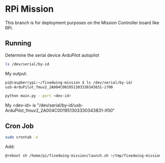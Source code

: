 # RPi Mission

This branch is for deployment purposes on the Mission Controller board like RPi.


## Running

Determine the serial device ArduPilot autopilot
```bash
ls /dev/serial/by-id
```

My output:
```bash
pi@raspberrypi:~/fixedwing-mission $ ls /dev/serial/by-id/
usb-ArduPilot_fmuv2_2A004C001951303330343831-if00
```

```bash
python main.py --port <dev-id>
```

My \<dev-id\> is "/dev/serial/by-id/usb-ArduPilot_fmuv2_2A004C001951303330343831-if00"

## Cron Job

```bash
sudo crontab -e
```

Add:

```bash
@reboot sh /home/pi/fixedwing-mission/launch.sh >/tmp/fixedwing-mission/cronlog 2>&1
```
    